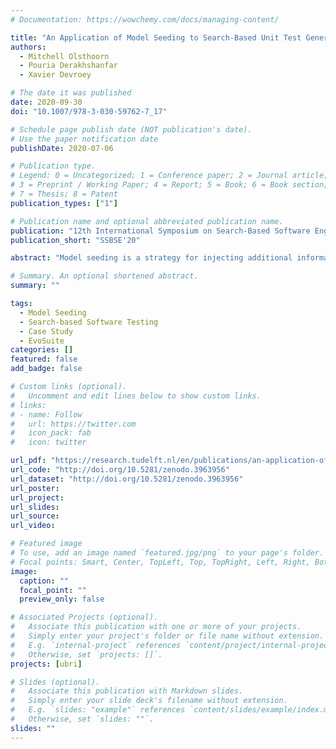 ```yaml
---
# Documentation: https://wowchemy.com/docs/managing-content/

title: "An Application of Model Seeding to Search-Based Unit Test Generation for Gson"
authors:
  - Mitchell Olsthoorn
  - Pouria Derakhshanfar
  - Xavier Devroey

# The date it was published
date: 2020-09-30
doi: "10.1007/978-3-030-59762-7_17"

# Schedule page publish date (NOT publication's date).
# Use the paper notification date
publishDate: 2020-07-06

# Publication type.
# Legend: 0 = Uncategorized; 1 = Conference paper; 2 = Journal article;
# 3 = Preprint / Working Paper; 4 = Report; 5 = Book; 6 = Book section;
# 7 = Thesis; 8 = Patent
publication_types: ["1"]

# Publication name and optional abbreviated publication name.
publication: "12th International Symposium on Search-Based Software Engineering"
publication_short: "SSBSE'20"

abstract: "Model seeding is a strategy for injecting additional information in a search-based test generation process in the form of models, representing usages of the classes of the software under test. These models are used during the search-process to generate logical sequences of calls whenever an instance of a specific class is required. Model seeding was originally proposed for search-based crash reproduction. We adapted it to unit test generation using EvoSuite and applied it to Gson, a Java library to convert Java objects from and to JSON. Although our study shows mixed results, it identifies potential future research directions."

# Summary. An optional shortened abstract.
summary: ""

tags:
  - Model Seeding
  - Search-based Software Testing
  - Case Study
  - EvoSuite
categories: []
featured: false
add_badge: false

# Custom links (optional).
#   Uncomment and edit lines below to show custom links.
# links:
# - name: Follow
#   url: https://twitter.com
#   icon_pack: fab
#   icon: twitter

url_pdf: "https://research.tudelft.nl/en/publications/an-application-of-model-seeding-to-search-based-unit-test-generat"
url_code: "http://doi.org/10.5281/zenodo.3963956"
url_dataset: "http://doi.org/10.5281/zenodo.3963956"
url_poster:
url_project:
url_slides:
url_source:
url_video:

# Featured image
# To use, add an image named `featured.jpg/png` to your page's folder.
# Focal points: Smart, Center, TopLeft, Top, TopRight, Left, Right, BottomLeft, Bottom, BottomRight.
image:
  caption: ""
  focal_point: ""
  preview_only: false

# Associated Projects (optional).
#   Associate this publication with one or more of your projects.
#   Simply enter your project's folder or file name without extension.
#   E.g. `internal-project` references `content/project/internal-project/index.md`.
#   Otherwise, set `projects: []`.
projects: [ubri]

# Slides (optional).
#   Associate this publication with Markdown slides.
#   Simply enter your slide deck's filename without extension.
#   E.g. `slides: "example"` references `content/slides/example/index.md`.
#   Otherwise, set `slides: ""`.
slides: ""
---
```

